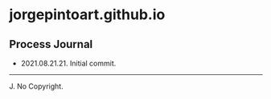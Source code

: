 jorgepintoart.github.io
=======================

Process Journal
---------------

* 2021.08.21.21. Initial commit.

---
J. No Copyright.

